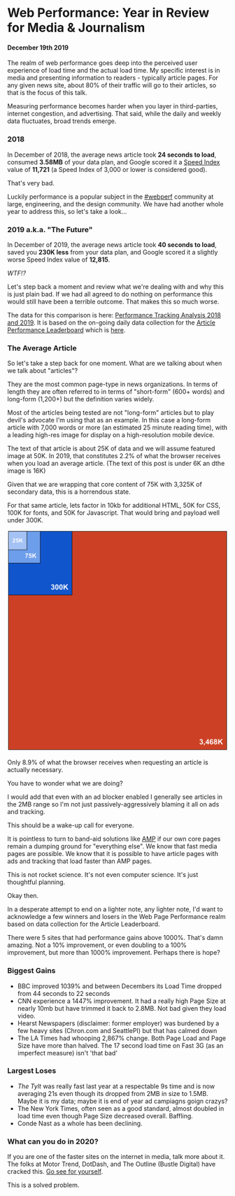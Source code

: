 # Web Performance: Year in Review for Media & Journalism
#### December 19th 2019

The realm of web performance goes deep into the perceived user experience of load time and the actual load time. My specific interest is in media and presenting information to readers - typically article pages. For any given news site, about 80% of their traffic will go to their articles, so that is the focus of this talk.

Measuring performance becomes harder when you layer in third-parties, internet congestion, and advertising. That said, while the daily and weekly data fluctuates, broad trends emerge.

### 2018

In December of 2018, the average news article took **24 seconds to load**, consumed **3.58MB** of your data plan, and Google scored it a [Speed Index](https://blog.catchpoint.com/2017/04/20/understanding-speed-index/) value of **11,721** (a Speed Index of 3,000 or lower is considered good).

That's very bad. 

Luckily performance is a popular subject in the [#webperf](https://twitter.com/search?q=%23webperf) community at large, engineering, and the design community. We have had another whole year to address this, so let's take a look...

### 2019 a.k.a. "The Future"

In December of 2019, the average news article took **40 seconds to load**, saved you **230K less** from your data plan, and Google scored it a slightly worse Speed Index value of **12,815**.

_WTF!?_

Let's step back a moment and review what we're dealing with and why this is just plain bad. If we had all agreed to do nothing on performance this would still have been a terrible outcome. That makes this so much worse.

The data for this comparison is here: [Performance Tracking Analysis 2018 and 2019](https://docs.google.com/spreadsheets/d/16Po_hHkaoJNJFr1oE5HJ2R1EwaX9uGLwQXrReDp04Ow/edit#gid=1178249413). It is based on the on-going daily data collection for the [Article Performance Leaderboard](https://webperf.xyz/) which is [here](https://docs.google.com/spreadsheets/d/1c1zhkdvWE0WvG84TT3Czekj0N-0sRUEBKO3c0Aeflxw/edit#gid=0).

### The Average Article

So let's take a step back for one moment. What are we talking about when we talk about "articles"? 

They are the most common page-type in news organizations. In terms of length they are often referred to in terms of "short-form" (600+ words) and long-form (1,200+) but the definition varies widely.

Most of the articles being tested are not "long-form" articles but to play devil's advocate I'm using that as an example. In this case a long-form article with 7,000 words or more (an estimated 25 minute reading time), with a leading high-res image for display on a high-resolution mobile device.

The text of that article is about 25K of data and we will assume featured image at 50K. In 2019, that constitutes 2.2% of what the browser receives when you load an average article. (The text of this post is under 6K an dthe image is 16K)

Given that we are wrapping that core content of 75K with 3,325K of secondary data, this is a horrendous state.

For that same article, lets factor in 10kb for additional HTML, 50K for CSS, 100K for fonts, and 50K for Javascript. That would bring and payload well under 300K.


![Chart of relative area based on page size](/posts/media/article-webperf-breakdown.png)

Only 8.9% of what the browser receives when requesting an article is actually necessary. 

You have to wonder what we are doing?

I would add that even with an ad blocker enabled I generally see articles in the 2MB range so I'm not just passively-aggressively blaming it all on ads and tracking.

This should be a wake-up call for everyone.

It is pointless to turn to band-aid solutions like [AMP](http://ampletter.org/) if our own core pages remain a dumping ground for "everything else". We know that fast media pages are possible. We know that it is possible to have article pages with ads and tracking that load faster than AMP pages.

This is not rocket science. It's not even computer science. It's just thoughtful planning.

Okay then.

In a desperate attempt to end on a lighter note, any lighter note, I'd want to acknowledge a few winners and losers in the Web Page Performance realm based on data collection for the Article Leaderboard.

There were 5 sites that had performance gains above 1000%. That's damn amazing. Not a 10% improvement, or even doubling to a 100% improvement, but more than 1000% improvement. Perhaps there is hope?

### Biggest Gains

* BBC improved 1039% and between Decembers its Load Time dropped from 44 seconds to 22 seconds
* CNN experience a 1447% improvement. It had a really high Page Size at nearly 10mb but have trimmed it back to 2.8MB. Not bad given they load video.
* Hearst Newspapers (disclaimer: former employer) was burdened by a few heavy sites (Chron.com and SeattlePI) but that has calmed down
* The LA Times had whooping 2,867% change. Both Page Load and Page Size have more than halved. The 17 second load time on Fast 3G (as an imperfect measure) isn't 'that bad'

### Largest Loses

* _The Tylt_ was really fast last year at a respectable 9s time and is now averaging 21s even though its dropped from 2MB in size to 1.5MB. Maybe it is my data; maybe it is end of year ad campiagns goign crazys?
* The New York Times, often seen as a good standard, almost doubled in load time even though Page Size decreased overall. Baffling.
* Conde Nast as a whole has been declining. 

### What can you do in 2020?

If you are one of the faster sites on the internet in media, talk more about it. The folks at Motor Trend, DotDash, and The Outline (Bustle Digital) have cracked this. [Go see for yourself](https://webperf.xyz/).

This is a solved problem.
